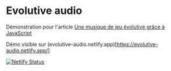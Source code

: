 # Evolutive audio

Démonstration pour l'article [Une musique de jeu évolutive grâce à JavaScript](https://dev.to/bcalou/une-musique-de-jeu-evolutive-grace-a-javascript-4568)

Démo visible sur (evolutive-audio.netlify.app)[https://evolutive-audio.netlify.app/]

[![Netlify Status](https://api.netlify.com/api/v1/badges/b4302a67-e46c-4e9b-90e6-bd74aa445d3b/deploy-status)](https://app.netlify.com/sites/evolutive-audio/deploys)

